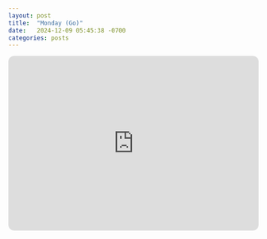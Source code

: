 ```yaml
---
layout: post
title:  "Monday (Go)"
date:   2024-12-09 05:45:38 -0700
categories: posts
---
```

<iframe style="border-radius:12px" src="https://open.spotify.com/embed/playlist/6FNJ0ahm675Cq1yGuSYqq4?utm_source=generator" width="100%" height="352" frameBorder="0" allowfullscreen="" allow="autoplay; clipboard-write; encrypted-media; fullscreen; picture-in-picture" loading="lazy"></iframe>

